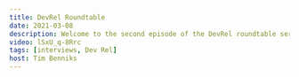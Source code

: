 ```yaml
---
title: DevRel Roundtable
date: 2021-03-08
description: Welcome to the second episode of the DevRel roundtable series where I invite developer relation people to a roundtable discussion to converse on whatever topics we feel are relevant. This episode features Debbie O'Brien and Lucie Haberer.
video: lSxU_q-8Rrc
tags: [interviews, Dev Rel]
host: Tim Benniks
---
```

